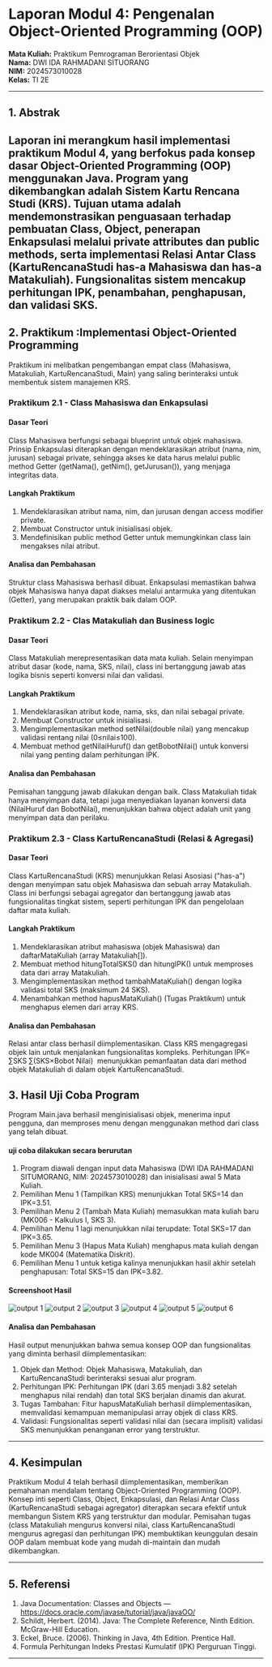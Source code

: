 # Laporan Modul 4: Pengenalan Object-Oriented Programming (OOP)
**Mata Kuliah:** Praktikum Pemrograman Berorientasi Objek   
**Nama:** DWI IDA RAHMADANI SITUORANG  
**NIM:** 2024573010028  
**Kelas:** TI 2E

---
## 1. Abstrak
Laporan ini merangkum hasil implementasi praktikum Modul 4, yang berfokus pada konsep dasar Object-Oriented Programming (OOP) menggunakan Java. 
Program yang dikembangkan adalah Sistem Kartu Rencana Studi (KRS). Tujuan utama adalah mendemonstrasikan penguasaan terhadap 
pembuatan Class, Object, penerapan Enkapsulasi melalui private attributes dan public methods, serta implementasi Relasi 
Antar Class (KartuRencanaStudi has-a Mahasiswa dan has-a Matakuliah). Fungsionalitas sistem mencakup perhitungan IPK, penambahan, penghapusan, dan validasi SKS.
---
## 2. Praktikum :Implementasi Object-Oriented Programming
Praktikum ini melibatkan pengembangan empat class (Mahasiswa, Matakuliah, KartuRencanaStudi, Main) yang saling berinteraksi untuk membentuk sistem manajemen KRS.

### Praktikum 2.1 - Class Mahasiswa dan Enkapsulasi
#### Dasar Teori
Class Mahasiswa berfungsi sebagai blueprint untuk objek mahasiswa. Prinsip Enkapsulasi diterapkan dengan mendeklarasikan 
atribut (nama, nim, jurusan) sebagai private, sehingga akses ke data harus melalui public method Getter (getNama(), getNim(), getJurusan()), yang menjaga integritas data.
#### Langkah Praktikum
1. Mendeklarasikan atribut nama, nim, dan jurusan dengan access modifier private.
2. Membuat Constructor untuk inisialisasi objek.
3. Mendefinisikan public method Getter untuk memungkinkan class lain mengakses nilai atribut.
#### Analisa dan Pembahasan
Struktur class Mahasiswa berhasil dibuat. Enkapsulasi memastikan bahwa objek Mahasiswa hanya dapat diakses melalui 
antarmuka yang ditentukan (Getter), yang merupakan praktik baik dalam OOP.

### Praktikum 2.2 - Clas Matakuliah dan Business logic
#### Dasar Teori
Class Matakuliah merepresentasikan data mata kuliah. Selain menyimpan atribut dasar (kode, nama, SKS, nilai), class ini 
bertanggung jawab atas logika bisnis seperti konversi nilai dan validasi.
#### Langkah Praktikum
1. Mendeklarasikan atribut kode, nama, sks, dan nilai sebagai private.
2. Membuat Constructor untuk inisialisasi.
3. Mengimplementasikan method setNilai(double nilai) yang mencakup validasi rentang nilai (0≤nilai≤100).
4. Membuat method getNilaiHuruf() dan getBobotNilai() untuk konversi nilai yang penting dalam perhitungan IPK.
#### Analisa dan Pembahasan
Pemisahan tanggung jawab dilakukan dengan baik. Class Matakuliah tidak hanya menyimpan data, tetapi juga menyediakan 
layanan konversi data (NilaiHuruf dan BobotNilai), menunjukkan bahwa object adalah unit yang menyimpan data dan perilaku.

### Praktikum 2.3 - Class KartuRencanaStudi (Relasi & Agregasi)
#### Dasar Teori
Class KartuRencanaStudi (KRS) menunjukkan Relasi Asosiasi ("has-a") dengan menyimpan satu objek Mahasiswa dan sebuah array Matakuliah. 
Class ini berfungsi sebagai agregator dan bertanggung jawab atas fungsionalitas tingkat sistem, seperti perhitungan IPK dan pengelolaan daftar mata kuliah.
#### Langkah Praktikum
1. Mendeklarasikan atribut mahasiswa (objek Mahasiswa) dan daftarMataKuliah (array Matakuliah[]).
2. Membuat method hitungTotalSKS() dan hitungIPK() untuk memproses data dari array Matakuliah.
3. Mengimplementasikan method tambahMataKuliah() dengan logika validasi total SKS (maksimum 24 SKS).
4. Menambahkan method hapusMataKuliah() (Tugas Praktikum) untuk menghapus elemen dari array KRS.
#### Analisa dan Pembahasan
Relasi antar class berhasil diimplementasikan. Class KRS mengagregasi objek lain untuk menjalankan fungsionalitas kompleks. Perhitungan IPK=
∑SKS
∑(SKS×Bobot Nilai)
​
menunjukkan pemanfaatan data dari method objek Matakuliah di dalam objek KartuRencanaStudi.

## 3. Hasil Uji Coba Program
Program Main.java berhasil menginisialisasi objek, menerima input pengguna, dan memproses menu dengan menggunakan 
method dari class yang telah dibuat.

#### uji coba dilakukan secara berurutan
1. Program diawali dengan input data Mahasiswa (DWI IDA RAHMADANI SITUMORANG, NIM: 2024573010028) dan inisialisasi awal 5 Mata Kuliah.
2. Pemilihan Menu 1 (Tampilkan KRS) menunjukkan Total SKS=14 dan IPK=3.51.
3. Pemilihan Menu 2 (Tambah Mata Kuliah) memasukkan mata kuliah baru (MK006 - Kalkulus I, SKS 3).
4. Pemilihan Menu 1 lagi menunjukkan nilai terupdate: Total SKS=17 dan IPK=3.65.
5. Pemilihan Menu 3 (Hapus Mata Kuliah) menghapus mata kuliah dengan kode MK004 (Matematika Diskrit).
6. Pemilihan Menu 1 untuk ketiga kalinya menunjukkan hasil akhir setelah penghapusan: Total SKS=15 dan IPK=3.82.
#### Screenshoot Hasil
![output 1 ](screenshots/OUTPUT_1.png)
![output 2 ](screenshots/OUTPUT_2.png)
![output 3 ](screenshots/OUTPUT_3.png)
![output 4 ](screenshots/OUTPUT_4.png)
![output 5 ](screenshots/OUTPUT_5.png)
![output 6 ](screenshots/OUTPUT_6.png)
#### Analisa dan Pembahasan
Hasil output menunjukkan bahwa semua konsep OOP dan fungsionalitas yang diminta berhasil diimplementasikan:
1. Objek dan Method: Objek Mahasiswa, Matakuliah, dan KartuRencanaStudi berinteraksi sesuai alur program.
2. Perhitungan IPK: Perhitungan IPK (dari 3.65 menjadi 3.82 setelah menghapus nilai rendah) dan total SKS berjalan dinamis dan akurat.
3. Tugas Tambahan: Fitur hapusMataKuliah berhasil diimplementasikan, memvalidasi kemampuan memanipulasi array objek di class KRS.
4. Validasi: Fungsionalitas seperti validasi nilai dan (secara implisit) validasi SKS menunjukkan penanganan error yang terstruktur.

---

## 4. Kesimpulan
Praktikum Modul 4 telah berhasil diimplementasikan, memberikan pemahaman mendalam tentang Object-Oriented Programming (OOP). 
Konsep inti seperti Class, Object, Enkapsulasi, dan Relasi Antar Class (KartuRencanaStudi sebagai agregator) diterapkan 
secara efektif untuk membangun Sistem KRS yang terstruktur dan modular. Pemisahan tugas (class Matakuliah mengurus 
konversi nilai, class KartuRencanaStudi mengurus agregasi dan perhitungan IPK) membuktikan keunggulan desain OOP dalam 
membuat kode yang mudah di-maintain dan mudah dikembangkan.

---

## 5. Referensi
1. Java Documentation: Classes and Objects — https://docs.oracle.com/javase/tutorial/java/javaOO/
2. Schildt, Herbert. (2014). Java: The Complete Reference, Ninth Edition. McGraw-Hill Education.
3. Eckel, Bruce. (2006). Thinking in Java, 4th Edition. Prentice Hall.
4. Formula Perhitungan Indeks Prestasi Kumulatif (IPK) Perguruan Tinggi.

---
